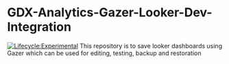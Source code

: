 # GDX-Analytics-Gazer-Looker-Dev-Integration
[![Lifecycle:Experimental](https://img.shields.io/badge/Lifecycle-Experimental-339999)](<Redirect-URL>) 
This repository is to save looker dashboards using Gazer which can be used for editing, testing, backup and restoration

